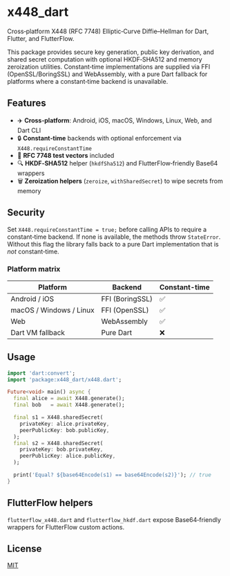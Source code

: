 # x448_dart

Cross‑platform X448 (RFC 7748) Elliptic‑Curve Diffie–Hellman for Dart, Flutter, and FlutterFlow.

This package provides secure key generation, public key derivation, and shared
secret computation with optional HKDF‑SHA512 and memory zeroization
utilities. Constant‑time implementations are supplied via FFI
(OpenSSL/BoringSSL) and WebAssembly, with a pure Dart fallback for platforms
where a constant‑time backend is unavailable.

## Features

- ✈️ **Cross‑platform**: Android, iOS, macOS, Windows, Linux, Web, and
  Dart CLI
- 🔒 **Constant‑time** backends with optional enforcement via
  `X448.requireConstantTime`
- 🧪 **RFC 7748 test vectors** included
- 🔍 **HKDF‑SHA512** helper (`hkdfSha512`) and FlutterFlow‑friendly
  Base64 wrappers
- 🗑️ **Zeroization helpers** (`zeroize`, `withSharedSecret`) to
  wipe secrets from memory

## Security

Set `X448.requireConstantTime = true;` before calling APIs to require a
constant‑time backend. If none is available, the methods throw `StateError`.
Without this flag the library falls back to a pure Dart implementation that is
*not* constant‑time.

### Platform matrix

| Platform | Backend | Constant-time |
|---------|---------|---------------|
| Android / iOS | FFI (BoringSSL) | ✅ |
| macOS / Windows / Linux | FFI (OpenSSL) | ✅ |
| Web | WebAssembly | ✅ |
| Dart VM fallback | Pure Dart | ❌ |

## Usage

```dart
import 'dart:convert';
import 'package:x448_dart/x448.dart';

Future<void> main() async {
  final alice = await X448.generate();
  final bob   = await X448.generate();

  final s1 = X448.sharedSecret(
    privateKey: alice.privateKey,
    peerPublicKey: bob.publicKey,
  );
  final s2 = X448.sharedSecret(
    privateKey: bob.privateKey,
    peerPublicKey: alice.publicKey,
  );

  print('Equal? ${base64Encode(s1) == base64Encode(s2)}'); // true
}
```

## FlutterFlow helpers

`flutterflow_x448.dart` and `flutterflow_hkdf.dart` expose Base64‑friendly
wrappers for FlutterFlow custom actions.

## License

[MIT](LICENSE)

